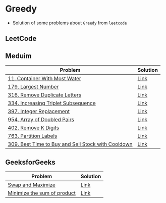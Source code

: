 # Greedy
- Solution of some problems about `Greedy` from `leetcode`


<p>

## LeetCode
## Meduim
|Problem|Solution|
|-------|--------|
|[11. Container With Most Water](https://leetcode.com/problems/container-with-most-water/)|[Link](/greedy/leetcode/11-container_with_most_water.cpp)|
|[179. Largest Number](https://leetcode.com/problems/largest-number/)|[Link](/greedy/leetcode/179-largest_number.cpp)|
|[316. Remove Duplicate Letters](https://leetcode.com/problems/remove-duplicate-letters/)|[Link](/greedy/leetcode/316-remove_duplicate_letters.cpp)|
|[334. Increasing Triplet Subsequence](https://leetcode.com/problems/increasing-triplet-subsequence/)|[Link](./leetcode/334-increasing_triplet_subsequence.cpp)|
|[397. Integer Replacement](https://leetcode.com/problems/integer-replacement/)|[Link](./leetcode/397-integer_replacement.cpp)|
|[954. Array of Doubled Pairs](https://leetcode.com/problems/array-of-doubled-pairs/)|[Link](./leetcode/954-array_of_doubled_pairs.cpp)|
|[402. Remove K Digits](https://leetcode.com/problems/remove-k-digits/)|[Link](./leetcode/402-Remove_K_Digits.cpp)|
|[763. Partition Labels](https://leetcode.com/problems/partition-labels/)|[Link](./leetcode/763-Partition_label.cpp)|
|[309. Best Time to Buy and Sell Stock with Cooldown](https://leetcode.com/problems/best-time-to-buy-and-sell-stock-with-cooldown/)|[Link](./leetcode/122-best_time_to_buy_and_sell_stockII.cpp)|

</p>

<p>

## GeeksforGeeks
|Problem|Solution|
|-------|--------|
|[Swap and Maximize](https://practice.geeksforgeeks.org/problems/swap-and-maximize5859/1?page=1&difficulty%5b%5d=-2&difficulty%5b%5d=-1&difficulty%5b%5d=0&category%5b%5d=Greedy&sortBy=difficulty)|[Link](./geeksforgeeks/swap_and_maximize.cpp)|
|[Minimize the sum of product](https://practice.geeksforgeeks.org/problems/minimize-the-sum-of-product1525/1?page=1&difficulty%5b%5d=-2&difficulty%5b%5d=-1&difficulty%5b%5d=0&category%5b%5d=Greedy&sortBy=difficulty)|[Link](./geeksforgeeks/minimize_the_sum_of_product.cpp)|

</p>